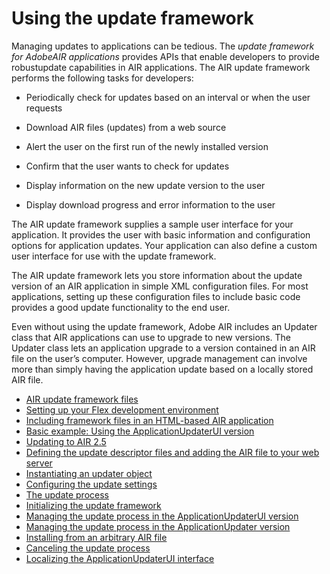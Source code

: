 # Using the update framework

<div>

Managing updates to applications can be tedious. The _update framework for
AdobeAIR applications_ provides APIs that enable developers to provide
robustupdate capabilities in AIR applications. The AIR update framework performs
the following tasks for developers:

- Periodically check for updates based on an interval or when the user requests

- Download AIR files (updates) from a web source

- Alert the user on the first run of the newly installed version

- Confirm that the user wants to check for updates

- Display information on the new update version to the user

- Display download progress and error information to the user

The AIR update framework supplies a sample user interface for your application.
It provides the user with basic information and configuration options for
application updates. Your application can also define a custom user interface
for use with the update framework.

The AIR update framework lets you store information about the update version of
an AIR application in simple XML configuration files. For most applications,
setting up these configuration files to include basic code provides a good
update functionality to the end user.

Even without using the update framework, Adobe AIR includes an Updater class
that AIR applications can use to upgrade to new versions. The Updater class lets
an application upgrade to a version contained in an AIR file on the user’s
computer. However, upgrade management can involve more than simply having the
application update based on a locally stored AIR file.

- [AIR update framework files](WS436E8E33-B9A3-49c9-A914-84035319B7DA.html)
- [Setting up your Flex development environment](WS01EC1957-C9FB-484d-9AA4-D7293468133D.html)
- [Including framework files in an HTML-based AIR application](WSF03EE194-4501-482d-BB53-99E6F51C6D44.html)
- [Basic example: Using the ApplicationUpdaterUI version](WS96E10DFB-39A5-4488-A666-15B9B46C5EE8.html)
- [Updating to AIR 2.5](WSfffb011ac560372f-3559cf7812b5ab123af-8000.html)
- [Defining the update descriptor files and adding the AIR file to your web server](WS3A1F0087-BF77-45ed-B442-E654E5C7E8F1.html)
- [Instantiating an updater object](WSA28FD1A6-320F-4cdc-8B2E-FEEE2BBAF0AC.html)
- [Configuring the update settings](WS83C043EC-9D2C-4db9-AA1F-352EE2E30892.html)
- [The update process](WSDB4AA835-A13F-40f1-AB5C-610EE25BCDE1.html)
- [Initializing the update framework](WS6C09B923-6464-472e-8EDA-0BAA0A2FFCA1.html)
- [Managing the update process in the ApplicationUpdaterUI version](WS3E12395C-1F02-4314-A040-B12F2E800EE8.html)
- [Managing the update process in the ApplicationUpdater version](WS7416A939-B5AD-4e77-AB3C-D0FFE5D20471.html)
- [Installing from an arbitrary AIR file](WS1C85A6A7-F137-4f5a-966C-95D5CF92C513.html)
- [Canceling the update process](WSF3DE47E9-2009-49b2-966D-35DF9F93CC45.html)
- [Localizing the ApplicationUpdaterUI interface](WS35FDB8D9-5684-44ad-829D-DFA53A7ED75A.html)

</div>

<div>

<div>



</div>

</div>
